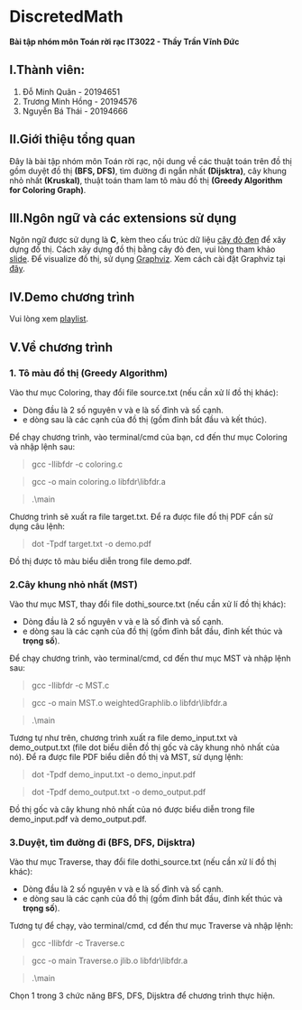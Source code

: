 # DiscretedMath
**Bài tập nhóm môn Toán rời rạc IT3022 - Thầy Trần Vĩnh Đức**
## **I.Thành viên:**
1. Đỗ Minh Quân - 20194651
2. Trương Minh Hồng - 20194576
3. Nguyễn Bá Thái - 20194666
## **II.Giới thiệu tổng quan**
Đây là bài tập nhóm môn Toán rời rạc, nội dung về các thuật toán trên đồ thị gồm duyệt đồ thị **(BFS, DFS)**, tìm đường đi ngắn nhất **(Dijsktra)**, cây khung nhỏ nhất **(Kruskal)**, thuật toán tham lam tô màu đồ thị **(Greedy Algorithm for Coloring Graph)**.
## **III.Ngôn ngữ và các extensions sử dụng**
Ngôn ngữ được sử dụng là **C**, kèm theo cấu trúc dữ liệu [cây đỏ đen](http://web.eecs.utk.edu/~jplank/plank/classes/cs360/360/notes/Libfdr/) để xây dựng đồ thị. Cách xây dựng đồ thị bằng cây đỏ đen, vui lòng tham khảo [slide](https://users.soict.hust.edu.vn/hieunk/courses/IT3240E/lect06.pdf). Để visualize đồ thị, sử dụng [Graphviz](https://graphviz.org/about/). Xem cách cài đặt Graphviz tại [đây](https://youtu.be/Ti2Br2Pq_A4).
## **IV.Demo chương trình**
Vui lòng xem [playlist](https://www.youtube.com/playlist?list=PL2-9WSG7DAvUtaesL58PTmWnnV59CiGn7).
## **V.Về chương trình**
### 1. Tô màu đồ thị (Greedy Algorithm)
Vào thư mục Coloring, thay đổi file source.txt (nếu cần xử lí đồ thị khác):
- Dòng đầu là 2 số nguyên v và e là số đỉnh và số cạnh.
- e dòng sau là các cạnh của đồ thị (gồm đỉnh bắt đầu và kết thúc).

Để chạy chương trình, vào terminal/cmd của bạn, cd đến thư mục Coloring và nhập lệnh sau:
>gcc -Ilibfdr -c coloring.c

>gcc -o main coloring.o libfdr\libfdr.a

>.\main

Chương trình sẽ xuất ra file target.txt. Để ra được file đồ thị PDF cần sử dụng câu lệnh:
>dot -Tpdf target.txt -o demo.pdf

Đồ thị được tô màu biểu diễn trong file demo.pdf.

### 2.Cây khung nhỏ nhất (MST)

Vào thư mục MST, thay đổi file dothi_source.txt (nếu cần xử lí đồ thị khác):
- Dòng đầu là 2 số nguyên v và e là số đỉnh và số cạnh.
- e dòng sau là các cạnh của đồ thị (gồm đỉnh bắt đầu, đỉnh kết thúc và **trọng số**).

Để chạy chương trình, vào terminal/cmd, cd đến thư mục MST và nhập lệnh sau:
>gcc -Ilibfdr -c MST.c

>gcc -o main MST.o weightedGraphlib.o libfdr\libfdr.a

>.\main

Tương tự như trên, chương trình xuất ra file demo_input.txt và demo_output.txt (file dot biểu diễn đồ thị gốc và cây khung nhỏ nhất của nó). Để ra được file PDF biểu diễn đồ thị và MST, sử dụng lệnh:
>dot -Tpdf demo_input.txt -o demo_input.pdf

>dot -Tpdf demo_output.txt -o demo_output.pdf

Đồ thị gốc và cây khung nhỏ nhất của nó được biểu diễn trong file demo_input.pdf và demo_output.pdf.

### 3.Duyệt, tìm đường đi (BFS, DFS, Dijsktra)

Vào thư mục Traverse, thay đổi file dothi_source.txt (nếu cần xử lí đồ thị khác):
- Dòng đầu là 2 số nguyên v và e là số đỉnh và số cạnh.
- e dòng sau là các cạnh của đồ thị (gồm đỉnh bắt đầu, đỉnh kết thúc và **trọng số**).

Tương tự để chạy, vào terminal/cmd, cd đến thư mục Traverse và nhập lệnh:
>gcc -Ilibfdr -c Traverse.c

>gcc -o main Traverse.o jlib.o libfdr\libfdr.a

>.\main

Chọn 1 trong 3 chức năng BFS, DFS, Dijsktra để chương trình thực hiện.







